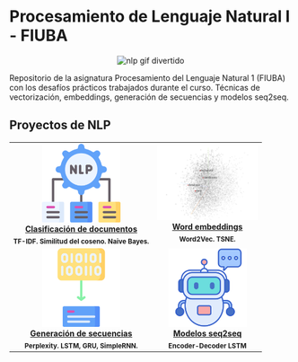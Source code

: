# Procesamiento de Lenguaje Natural I - FIUBA

<p align="center">
  <img src="https://media.licdn.com/dms/image/v2/D4E12AQG_-BUPKFVidA/article-cover_image-shrink_423_752/article-cover_image-shrink_423_752/0/1684518280356?e=1750896000&v=beta&t=cJPS63T2Fpchs8uMFAf2sMZSWAjvnVA4Q2Rj9uCKxVE" width="600" alt="nlp gif divertido"/>
</p>

Repositorio de la asignatura Procesamiento del Lenguaje Natural 1 (FIUBA) con los desafíos prácticos trabajados durante el curso. Técnicas de vectorización, embeddings, generación de secuencias y modelos seq2seq.

## Proyectos de NLP

<table align="center">
<tr>
  <td align="center">
    <a href="https://github.com/qagustina/PLN1/tree/main/desafio_1">
      <img src="media/textvector.png" width="140"><br>
      <b>Clasificación de documentos</b>
    </a><br>
    <sub><b>TF-IDF. Similitud del coseno. Naive Bayes.</b></sub>
  </td>
  <td align="center">
    <a href="https://github.com/qagustina/PLN1/tree/main/desafio_2">
      <img src="media/word2vec.PNG" width="180"><br>
      <b>Word embeddings</b>
    </a><br>
    <sub><b>Word2Vec. TSNE.</b></sub>
  </td>
</tr>
<tr>
  <td align="center">
    <a href="https://github.com/qagustina/PLN1/tree/main/desafio_3">
      <img src="media/chartokenization.PNG" width="140"><br>
      <b>Generación de secuencias</b>
    </a><br>
    <sub><b>Perplexity. LSTM, GRU, SimpleRNN.</b></sub>
  </td>
  <td align="center">
    <a href="https://github.com/qagustina/PLN1/tree/main/desafio_4">
      <img src="media/chatbot.png" width="140"><br>
      <b>Modelos seq2seq</b>
    </a><br>
    <sub><b>Encoder-Decoder LSTM</b></sub>
  </td>
</tr>
</table>






